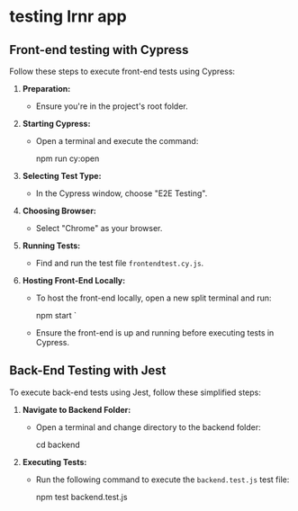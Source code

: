 # testing lrnr app


## Front-end testing with Cypress

Follow these steps to execute front-end tests using Cypress:

1. **Preparation:**
   - Ensure you're in the project's root folder.

2. **Starting Cypress:**
   - Open a terminal and execute the command:
     
     npm run cy:open
     
3. **Selecting Test Type:**
   - In the Cypress window, choose "E2E Testing".
   
4. **Choosing Browser:**
   - Select "Chrome" as your browser.

5. **Running Tests:**
   - Find and run the test file `frontendtest.cy.js`.

6. **Hosting Front-End Locally:**
   - To host the front-end locally, open a new split terminal and run:
     
     npm start
     `
   - Ensure the front-end is up and running before executing tests in Cypress.

## Back-End Testing with Jest

To execute back-end tests using Jest, follow these simplified steps:

1. **Navigate to Backend Folder:**
   - Open a terminal and change directory to the backend folder:
     
     cd backend
     

2. **Executing Tests:**
   - Run the following command to execute the `backend.test.js` test file:
     
     npm test backend.test.js
    

